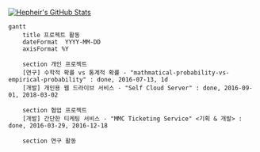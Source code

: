 [![Hepheir's GitHub Stats](https://github-readme-stats.vercel.app/api?username=hepheir&include_all_commits=true&show_icons=true&icon_color=424242)](https://github.com/anuraghazra/github-readme-stats)

<!--
Gantt diagram syntax:

    TASK
        <task name> : [state,] [id,] <start-date>, <end-date>

    <task name> 작성 컨벤션
        <프로젝트 분류> <프로젝트 요약> - <프로젝트 명> <맡은 역할>

        - 프로젝트 분류 : 개발 | 대회 | 연구 | ...
        (ex. [개발] 개인용 웹 드라이브 서비스 - "Self Cloud Server" <기획 & 개발>)
-->

```mermaid
gantt
    title 프로젝트 활동
    dateFormat  YYYY-MM-DD
    axisFormat %Y

    section 개인 프로젝트
    [연구] 수학적 확률 vs 통계적 확률 - "mathmatical-probability-vs-empirical-probability" : done, 2016-07-13, 1d
    [개발] 개인용 웹 드라이브 서비스 - "Self Cloud Server" : done, 2016-09-01, 2018-03-02

    section 협업 프로젝트
    [개발] 간단한 티케팅 서비스 - "MMC Ticketing Service" <기획 & 개발> : done, 2016-03-29, 2016-12-18

    section 연구 활동
```
